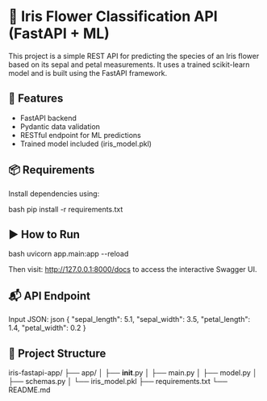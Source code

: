 # 🌼 Iris Flower Classification API (FastAPI + ML)

This project is a simple REST API for predicting the species of an Iris flower based on its sepal and petal measurements. It uses a trained scikit-learn model and is built using the FastAPI framework.

## 🚀 Features

- FastAPI backend
- Pydantic data validation
- RESTful endpoint for ML predictions
- Trained model included (iris_model.pkl)

## 📦 Requirements

Install dependencies using:

bash
pip install -r requirements.txt


## ▶️ How to Run
bash
uvicorn app.main:app --reload

Then visit:
http://127.0.0.1:8000/docs to access the interactive Swagger UI.

## 📬 API Endpoint
Input JSON:
json
{
  "sepal_length": 5.1,
  "sepal_width": 3.5,
  "petal_length": 1.4,
  "petal_width": 0.2
}

## 📁 Project Structure
iris-fastapi-app/
├── app/
│   ├── __init__.py
│   ├── main.py
│   ├── model.py
│   ├── schemas.py
│   └── iris_model.pkl
├── requirements.txt
└── README.md



